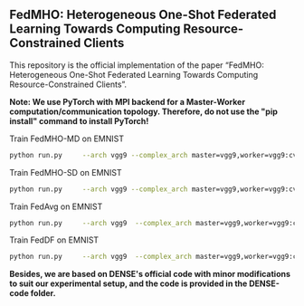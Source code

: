 ## FedMHO: Heterogeneous One-Shot Federated Learning Towards Computing Resource-Constrained Clients



This repository is the official implementation of the paper “FedMHO: Heterogeneous One-Shot Federated Learning Towards Computing Resource-Constrained Clients”.



**Note: We use PyTorch with MPI backend for a Master-Worker computation/communication topology. Therefore, do not use the "pip install" command to install PyTorch!**



Train FedMHO-MD on EMNIST

```bash
python run.py     --arch vgg9 --complex_arch master=vgg9,worker=vgg9:cvae,num_clients_per_model=5 --experiment heterogeneous     --data emnist --pin_memory True --batch_size 64 --num_workers 8     --partition_data non_iid_dirichlet --non_iid_alpha 0.5   --train_data_ratio 1 --val_data_ratio 0    --n_clients 10 --participation_ratio 1 --n_comm_rounds 1 --local_n_epochs 200   --world_conf 0,0,1,1,100 --on_cuda True     --fl_aggregate scheme=semi_supervised,clean_rate=0.8     --optimizer sgd --lr 1e-3 --local_prox_term 0 --lr_warmup False --lr_warmup_epochs 5 --lr_warmup_epochs_upper_bound 150     --lr_scheduler MultiStepLR --lr_decay 0.01     --weight_decay 0 --use_nesterov False --momentum_factor 0.9     --track_time True --display_tracked_time True --python_path  /home/dzyao/anaconda3/envs/pytorch/bin/python    --hostfile hostfile     --manual_seed 2023  --pn_normalize False --same_seed_process True     --use_hog_feature False   --pin_memory False  --latent_size 20  --num_synthesis_sample 12000   --is_md True
```



Train FedMHO-SD on EMNIST

```bash
python run.py     --arch vgg9 --complex_arch master=vgg9,worker=vgg9:cvae,num_clients_per_model=5 --experiment heterogeneous     --data emnist --pin_memory True --batch_size 64 --num_workers 8     --partition_data non_iid_dirichlet --non_iid_alpha 0.5   --train_data_ratio 1 --val_data_ratio 0    --n_clients 10 --participation_ratio 1 --n_comm_rounds 1 --local_n_epochs 200   --world_conf 0,0,1,1,100 --on_cuda True     --fl_aggregate scheme=semi_supervised,clean_rate=0.8     --optimizer sgd --lr 1e-3 --local_prox_term 0 --lr_warmup False --lr_warmup_epochs 5 --lr_warmup_epochs_upper_bound 150     --lr_scheduler MultiStepLR --lr_decay 0.01     --weight_decay 0 --use_nesterov False --momentum_factor 0.9     --track_time True --display_tracked_time True --python_path  /home/dzyao/anaconda3/envs/pytorch/bin/python    --hostfile hostfile     --manual_seed 2023  --pn_normalize False --same_seed_process True     --use_hog_feature False   --pin_memory False  --latent_size 20  --num_synthesis_sample 12000   --is_sd True
```



Train FedAvg on EMNIST

```bash
python run.py     --arch vgg9  --complex_arch master=vgg9,worker=vgg9:cnn,num_clients_per_model=5  --experiment heterogeneous     --data emnist --pin_memory True --batch_size 64 --num_workers 8     --partition_data non_iid_dirichlet --non_iid_alpha 0.5   --train_data_ratio 1 --val_data_ratio 0    --n_clients 10 --participation_ratio 1 --n_comm_rounds 1 --local_n_epochs 200    --world_conf 0,0,1,1,100 --on_cuda True     --fl_aggregate scheme=federated_average_ensemble     --optimizer sgd --lr 1e-3 --local_prox_term 0 --lr_warmup False --lr_warmup_epochs 5 --lr_warmup_epochs_upper_bound 150     --lr_scheduler MultiStepLR --lr_decay 0.01     --weight_decay 0 --use_nesterov False --momentum_factor 0.9     --track_time True --display_tracked_time True --python_path /home/dzyao/anaconda3/envs/pytorch/bin/python3.8     --hostfile hostfile     --manual_seed 2020 --pn_normalize False --same_seed_process True   --use_hog_feature False   --pin_memory False
```



Train FedDF on EMNIST

```bash
python run.py     --arch vgg9  --complex_arch master=vgg9,worker=vgg9:cnn,num_clients_per_model=5  --experiment heterogeneous     --data emnist --pin_memory True --batch_size 64 --num_workers 8     --partition_data non_iid_dirichlet --non_iid_alpha 0.5   --train_data_ratio 1 --val_data_ratio 0.1    --n_clients 10 --participation_ratio 1 --n_comm_rounds 200 --local_n_epochs 1    --world_conf 0,0,1,1,100 --on_cuda True     --fl_aggregate scheme=noise_knowledge_transfer,update_student_scheme=avg_logits,data_source=other,data_type=train,data_scheme=random_sampling,data_name=mnist,data_percentage=1.0,total_n_server_pseudo_batches=6000,eval_batches_freq=200,early_stopping_server_batches=400     --optimizer sgd --lr 1e-3 --local_prox_term 0 --lr_warmup False --lr_warmup_epochs 5 --lr_warmup_epochs_upper_bound 150     --lr_scheduler MultiStepLR --lr_decay 0.01     --weight_decay 0 --use_nesterov False --momentum_factor 0.9     --track_time True --display_tracked_time True --python_path /home/dzyao/anaconda3/envs/pytorch/bin/python3.8     --hostfile hostfile     --manual_seed 2023 --pn_normalize False --same_seed_process True   --use_hog_feature False   --pin_memory False
```



**Besides, we are based on DENSE's official code with minor modifications to suit our experimental setup, and the code is provided in the DENSE-code folder.**
